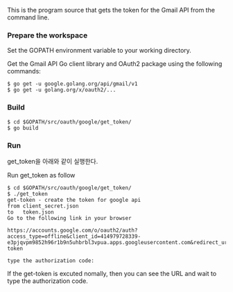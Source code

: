 This is the program source that gets the token for the Gmail API from the command line.

### Prepare the workspace

Set the GOPATH environment variable to your working directory.

Get the Gmail API Go client library and OAuth2 package using the following commands:

    $ go get -u google.golang.org/api/gmail/v1
    $ go get -u golang.org/x/oauth2/...
	
### Build

    $ cd $GOPATH/src/oauth/google/get_token/
	$ go build
	
### Run

get_token을 아래와 같이 실행한다. 

Run get_token as follow
	
	$ cd $GOPATH/src/oauth/google/get_token/
	$ ./get_token
	get-token - create the token for google api
    from client_secret.json
    to   token.json
    Go to the following link in your browser

    https://accounts.google.com/o/oauth2/auth?access_type=offline&client_id=414979728339-e3pjqvpm9852h96r1b9n5uhbrbl3vpua.apps.googleusercontent.com&redirect_uri=urn%3Aietf%3Awg%3Aoauth%3A2.0%3Aoob&response_type=code&scope=https%3A%2F%2Fwww.googleapis.com%2Fauth%2Fgmail.readonly&state=state-token

    type the authorization code: 

If the get-token is excuted nomally, then you can see the URL and wait to type the authorization code.

